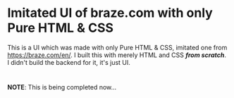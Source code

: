 # Imitated UI of braze.com with only Pure HTML & CSS
This is a UI which was made with only Pure HTML & CSS, imitated one from https://braze.com/en/.
I built this with merely HTML and CSS ***from scratch***.
I didn't build the backend for it, it's just UI.
#
**NOTE**: This is being completed now...